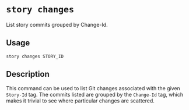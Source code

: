 # `story changes` #

List story commits grouped by Change-Id.

## Usage ##

```
story changes STORY_ID
```

## Description ##

This command can be used to list Git changes associated with the given `Story-Id` tag.
The commits listed are grouped by the `Change-Id` tag, which makes it trivial to see
where particular changes are scattered.
